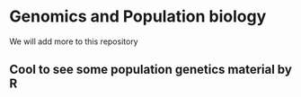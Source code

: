 # Genomics and Population biology

We will add more to this repository

## Cool to see some population genetics material by R